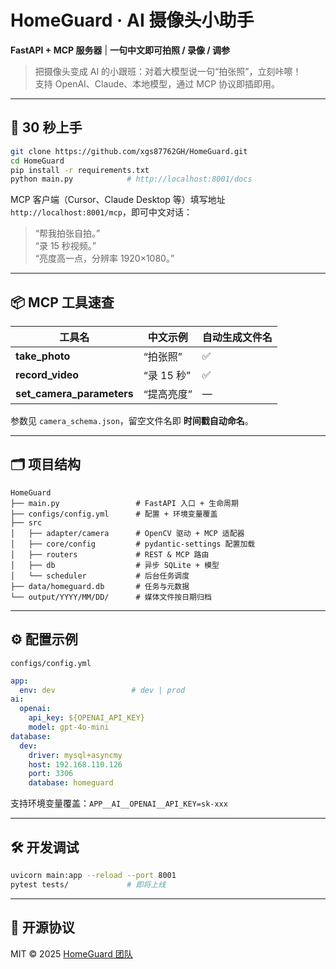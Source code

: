 # HomeGuard · AI 摄像头小助手  
**FastAPI + MCP 服务器**  |  **一句中文即可拍照 / 录像 / 调参**

> 把摄像头变成 AI 的小跟班：对着大模型说一句“拍张照”，立刻咔嚓！  
> 支持 OpenAI、Claude、本地模型，通过 MCP 协议即插即用。

---

## 🚀 30 秒上手

```bash
git clone https://github.com/xgs87762GH/HomeGuard.git
cd HomeGuard
pip install -r requirements.txt
python main.py            # http://localhost:8001/docs
```

MCP 客户端（Cursor、Claude Desktop 等）填写地址  
`http://localhost:8001/mcp`，即可中文对话：

> “帮我拍张自拍。”  
> “录 15 秒视频。”  
> “亮度高一点，分辨率 1920×1080。”

---

## 📦 MCP 工具速查

| 工具名 | 中文示例 | 自动生成文件名 |
|---|---|---|
| **take_photo** | “拍张照” | ✅ |
| **record_video** | “录 15 秒” | ✅ |
| **set_camera_parameters** | “提高亮度” | — |

参数见 `camera_schema.json`，留空文件名即 **时间戳自动命名**。

---

## 🗂️ 项目结构

```
HomeGuard
├── main.py                 # FastAPI 入口 + 生命周期
├── configs/config.yml      # 配置 + 环境变量覆盖
├── src
│   ├── adapter/camera      # OpenCV 驱动 + MCP 适配器
│   ├── core/config         # pydantic-settings 配置加载
│   ├── routers             # REST & MCP 路由
│   ├── db                  # 异步 SQLite + 模型
│   └── scheduler           # 后台任务调度
├── data/homeguard.db       # 任务与元数据
└── output/YYYY/MM/DD/      # 媒体文件按日期归档
```

---

## ⚙️ 配置示例

`configs/config.yml`

```yaml
app:
  env: dev                 # dev | prod
ai:
  openai:
    api_key: ${OPENAI_API_KEY}
    model: gpt-4o-mini
database:
  dev:
    driver: mysql+asyncmy
    host: 192.168.110.126
    port: 3306
    database: homeguard
```

支持环境变量覆盖：`APP__AI__OPENAI__API_KEY=sk-xxx`

---

## 🛠️ 开发调试

```bash
uvicorn main:app --reload --port 8001
pytest tests/             # 即将上线
```

---

## 📄 开源协议

MIT © 2025 [HomeGuard 团队](https://github.com/xgs87762GH/HomeGuard)